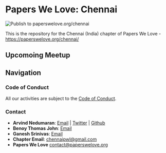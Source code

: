 # Papers We Love: Chennai
![Publish to paperswelove.org/chennai](https://github.com/papers-we-love/chennai/workflows/Publish%20docs%20via%20GitHub%20Pages/badge.svg)

This is the repository for the Chennai (India) chapter of Papers We Love - 
https://paperswelove.org/chennai/

## Upcomoing Meetup

## Navigation

### Code of Conduct
All our activities are subject to the [Code of
Conduct](https://paperswelove.org/chennai/coc/).

### Contact
- **Arvind Nedumaran**: [Email](mailto:arvindamirtaa@gmail.com) | [Twitter](https://twitter.com/arvindamirtaa) | [Github](https://github.com/arvindamirtaa)
- **Benoy Thomas John**: [Email](benoytj@gmail.com)
- **Ganesh Srinivas**: [Email](gs401@snu.edu.in)
- **Chapter Email**: [chennaipwl@gmail.com](mailto:chennaipwl@gmail.com)
- **Papers We Love** [contact@paperswelove.org](mailto:contact@paperswelove.org)
